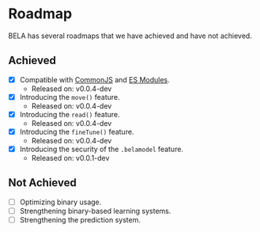 # Roadmap
BELA has several roadmaps that we have achieved and have not achieved.

## Achieved
- [x] Compatible with [CommonJS](https://nodejs.org/api/modules.html) and [ES Modules](https://nodejs.org/api/esm.html).
  - Released on: v0.0.4-dev
- [x] Introducing the ``move()`` feature.
  - Released on: v0.0.4-dev
- [x] Introducing the ``read()`` feature.
  - Released on: v0.0.4-dev
- [x] Introducing the ``fineTune()`` feature.
  - Released on: v0.0.4-dev
- [x] Introducing the security of the ``.belamodel`` feature.
  - Released on: v0.0.1-dev

## Not Achieved
- [ ] Optimizing binary usage.
- [ ] Strengthening binary-based learning systems.
- [ ] Strengthening the prediction system.